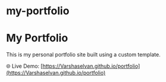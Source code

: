 # my-portfolio
# My Portfolio

This is my personal portfolio site built using a custom template.

🌐 Live Demo: [https://Varshaselvan.github.io/portfolio](https://Varshaselvan.github.io/portfolio)
